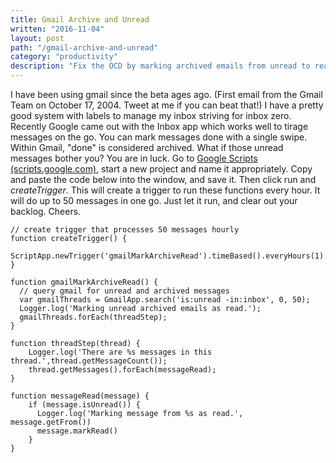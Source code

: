 ```yaml
---
title: Gmail Archive and Unread
written: "2016-11-04"
layout: post
path: "/gmail-archive-and-unread"
category: "productivity"
description: "Fix the OCD by marking archived emails from unread to read in Gmail."
---
```


I have been using gmail since the beta ages ago. (First email from the Gmail Team on October 17, 2004. Tweet at me if you can beat that!) I have a pretty good system with labels to manage my inbox striving for inbox zero. Recently Google came out with the Inbox app which works well to tirage messages on the go. You can mark messages done with a single swipe. Within Gmail, "done" is considered archived. What if those unread messages bother you? You are in luck. Go to [Google Scripts (scripts.google.com)](scripts.google.com), start a new project and name it appropriately. Copy and paste the code below into the window, and save it. Then click run and *createTrigger*. This will create a trigger to run these functions every hour. It will do up to 50 messages in one go. Just let it run, and clear out your backlog. Cheers.

```
// create trigger that processes 50 messages hourly
function createTrigger() {
  ScriptApp.newTrigger('gmailMarkArchiveRead').timeBased().everyHours(1).create();
}

function gmailMarkArchiveRead() {
  // query gmail for unread and archived messages
  var gmailThreads = GmailApp.search('is:unread -in:inbox', 0, 50);
  Logger.log('Marking unread archived emails as read.');
  gmailThreads.forEach(threadStep);
}

function threadStep(thread) {
    Logger.log('There are %s messages in this thread.',thread.getMessageCount());
    thread.getMessages().forEach(messageRead);
}

function messageRead(message) {
    if (message.isUnread()) {
      Logger.log('Marking message from %s as read.', message.getFrom())
      message.markRead()
    }
}

```

